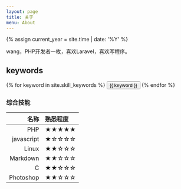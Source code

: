 ```yaml
---
layout: page
title: 关于
menu: About
---
```

{% assign current_year = site.time | date: '%Y' %}

wang，PHP开发者一枚，喜欢Laravel，喜欢写程序。

## keywords
<div class="btn-inline">
{% for keyword in site.skill_keywords %} <button class="btn btn-outline" type="button">{{ keyword }}</button> {% endfor %}
</div>

### 综合技能

| 名称 | 熟悉程度
|--:|:--|
| PHP | ★★★★★ |
| javascript | ★☆☆☆☆ |
| Linux | ★★☆☆☆ |
| Markdown | ★★☆☆☆ |
| C | ★★☆☆☆ |
| Photoshop | ★★☆☆☆ |
